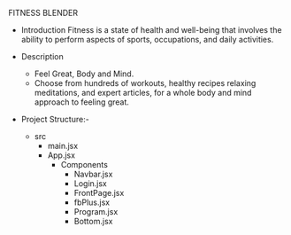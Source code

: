 FITNESS BLENDER
- Introduction
    Fitness is a state of health and well-being that involves the ability to perform aspects of sports, occupations, and daily activities.


- Description
    - Feel Great, Body and Mind.
    - Choose from hundreds of workouts, healthy recipes relaxing meditations, and expert articles, for a whole body and mind approach to feeling great.


- Project Structure:- 
    - src
        - main.jsx
        - App.jsx
            - Components
                - Navbar.jsx
                - Login.jsx
                - FrontPage.jsx
                - fbPlus.jsx
                - Program.jsx
                - Bottom.jsx

